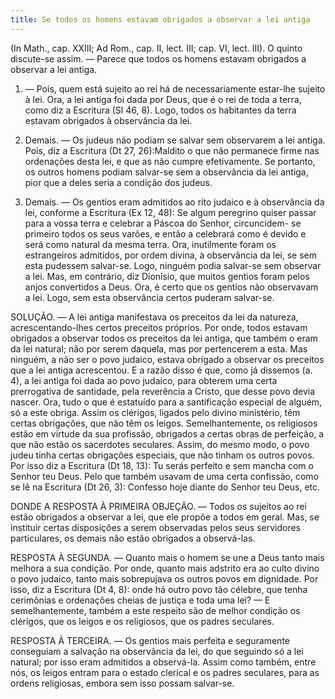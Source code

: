 ```yaml
---
title: Se todos os homens estavam obrigados a observar a lei antiga
---
```


(In Math., cap. XXIII; Ad Rom., cap. II, lect. III; cap. VI, lect. III).
  O quinto discute-se assim. — Parece que todos os homens estavam obrigados a observar a lei antiga.  

1. — Pois, quem está sujeito ao rei há de necessariamente estar-lhe sujeito à lei. Ora, a lei antiga foi dada por Deus, que é o rei de toda a terra, como diz a Escritura (Sl 46, 8). Logo, todos os habitantes da terra estavam obrigados à observância da lei.  

2. Demais. — Os judeus não podiam se salvar sem observarem a lei antiga. Pois, diz a Escritura (Dt 27, 26):Maldito o que não permanece firme nas ordenações desta lei, e que as não cumpre efetivamente. Se portanto, os outros homens podiam salvar-se sem a observância da lei antiga, pior que a deles seria a condição dos judeus.  

3. Demais. — Os gentios eram admitidos ao rito judaico e à observância da lei, conforme a Escritura (Ex 12, 48): Se algum peregrino quiser passar para a vossa terra e celebrar a Páscoa do Senhor, circuncidem- se primeiro todos os seus varões, e então a celebrará como é devido e será como natural da mesma terra. Ora, inutilmente foram os estrangeiros admitidos, por ordem divina, à observância da lei, se sem esta pudessem salvar-se. Logo, ninguém podia salvar-se sem observar a lei.  Mas, em contrário, diz Dionísio, que muitos gentios foram pelos anjos convertidos a Deus. Ora, é certo que os gentios não observavam a lei. Logo, sem esta observância certos puderam salvar-se.  

SOLUÇÃO. — A lei antiga manifestava os preceitos da lei da natureza, acrescentando-lhes certos preceitos próprios. Por onde, todos estavam obrigados a observar todos os preceitos da lei antiga, que também o eram da lei natural; não por serem daquela, mas por pertencerem a esta. Mas ninguém, a não ser o povo judaico, estava obrigado a observar os preceitos que a lei antiga acrescentou. E a razão disso é que, como já dissemos (a. 4), a lei antiga foi dada ao povo judaico, para obterem uma certa prerrogativa de santidade, pela reverência a Cristo, que desse povo devia nascer. Ora, tudo o que é estatuído para a santificação especial de alguém, só a este obriga. Assim os clérigos, ligados pelo divino ministério, têm certas obrigações, que não têm os leigos. Semelhantemente, os religiosos estão em virtude da sua profissão, obrigados a certas obras de perfeição, a que não estão os sacerdotes seculares. Assim, do mesmo modo, o povo judeu tinha certas obrigações especiais, que não tinham os outros povos. Por isso diz a Escritura (Dt 18, 13): Tu serás perfeito e sem mancha com o Senhor teu Deus. Pelo que também usavam de uma certa confissão, como se lê na Escritura (Dt 26, 3): Confesso hoje diante do Senhor teu Deus, etc.  

DONDE A RESPOSTA À PRIMEIRA OBJEÇÃO. — Todos os sujeitos ao rei estão obrigados a observar a lei, que ele propõe a todos em geral. Mas, se instituir certas disposições a serem observadas pelos seus servidores particulares, os demais não estão obrigados a observá-las.  

RESPOSTA À SEGUNDA. — Quanto mais o homem se une a Deus tanto mais melhora a sua condição. Por onde, quanto mais adstrito era ao culto divino o povo judaico, tanto mais sobrepujava os outros povos em dignidade. Por isso, diz a Escritura (Dt 4, 8): onde há outro povo tão célebre, que tenha cerimônias e ordenações cheias de justiça e toda uma lei? — E semelhantemente, também a este respeito são de melhor condição os clérigos, que os leigos e os religiosos, que os padres seculares.  

RESPOSTA À TERCEIRA. — Os gentios mais perfeita e seguramente conseguiam a salvação na observância da lei, do que seguindo só a lei natural; por isso eram admitidos a observá-la. Assim como também, entre nós, os leigos entram para o estado clerical e os padres seculares, para as ordens religiosas, embora sem isso possam salvar-se.